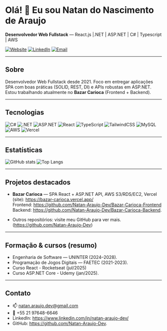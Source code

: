# Olá! 👋 Eu sou Natan do Nascimento de Araujo

**Desenvolvedor Web Fullstack** 
— React.js |.NET | ASP.NET | C# | Typescript | AWS

[![Website](https://img.shields.io/badge/-Portfolio-brightgreen)](https://bazar-carioca.vercel.app/)
[![LinkedIn](https://img.shields.io/badge/-LinkedIn-0A66C2?style=flat&logo=linkedin&logoColor=white)](https://www.linkedin.com/in/natan-araujo-dev/)
[![Email](https://img.shields.io/badge/-natan.araujo.dev@gmail.com-D14836?style=flat&logo=gmail&logoColor=white)](mailto:natan.araujo.dev@gmail.com)

---

## Sobre
Desenvolvedor Web Fullstack desde 2021. Foco em entregar aplicações SPA com boas práticas (SOLID, REST, DI) e APIs robustas em ASP.NET.
Estou trabalhando atualmente no **Bazar Carioca** (Frontend + Backend).

---

## Tecnologias
![C#](https://img.shields.io/badge/-C%23-239120?style=flat&logo=csharp&logoColor=white)
![.NET](https://img.shields.io/badge/-.NET-512BD4?style=flat&logo=.net&logoColor=white)
![ASP.NET](https://img.shields.io/badge/-ASP.NET-512BD4?style=flat&logo=.net&logoColor=cyan)
![React](https://img.shields.io/badge/-React-61DAFB?style=flat&logo=react&logoColor=black)
![TypeScript](https://img.shields.io/badge/-TypeScript-3178C6?style=flat&logo=typescript&logoColor=white)
![TailwindCSS](https://img.shields.io/badge/-TailwindCSS-06B6D4?style=flat&logo=tailwind-css&logoColor=white)
![MySQL](https://img.shields.io/badge/-MySQL-4479A1?style=flat&logo=mysql&logoColor=white)
![AWS](https://img.shields.io/badge/-AWS-232F3E?style=flat&logo=amazon-aws&logoColor=white)
![Vercel](https://img.shields.io/badge/-Vercel-000000?style=flat&logo=vercel&logoColor=white)

---

## Estatísticas
![GitHub stats](https://github-readme-stats.vercel.app/api?username=Natan-Araujo-Dev&show_icons=true&theme=dark)
![Top Langs](https://github-readme-stats.vercel.app/api/top-langs/?username=Natan-Araujo-Dev&layout=compact&theme=dark)

---

## Projetos destacados
- **Bazar Carioca** — SPA React + ASP.NET API, AWS S3/RDS/EC2, Vercel (site): https://bazar-carioca.vercel.app/  
  Frontend: https://github.com/Natan-Araujo-Dev/Bazar-Carioca-Frontend  
  Backend: https://github.com/Natan-Araujo-Dev/Bazar-Carioca-Backend.

- Outros repositórios: visite meu GitHub para ver mais. (https://github.com/Natan-Araujo-Dev)

---

## Formação & cursos (resumo)
- Engenharia de Software — UNINTER (2024–2028).
- Programação de Jogos Digitais — FAETEC (2021-2023).
- Curso React - Rocketseat (jul/2025)
- Curso ASP.NET Core - Udemy (jan/2025).

---

## Contato
- 📫 natan.araujo.dev@gmail.com  
- 📱 +55 21 97648-6646  
- LinkedIn: https://www.linkedin.com/in/natan-araujo-dev/  
- GitHub: https://github.com/Natan-Araujo-Dev.

<!--
**Natan-Araujo-Dev/Natan-Araujo-Dev** is a ✨ _special_ ✨ repository because its `README.md` (this file) appears on your GitHub profile.

Here are some ideas to get you started:

- 🔭 I’m currently working on ...
- 🌱 I’m currently learning ...
- 👯 I’m looking to collaborate on ...
- 🤔 I’m looking for help with ...
- 💬 Ask me about ...
- 📫 How to reach me: ...
- 😄 Pronouns: ...
- ⚡ Fun fact: ...
-->
